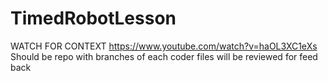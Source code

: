 # TimedRobotLesson
WATCH FOR CONTEXT
https://www.youtube.com/watch?v=haOL3XC1eXs
Should be repo with branches of each coder files
will be reviewed for feed back 
